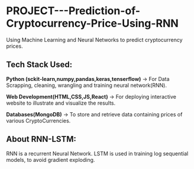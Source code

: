 # PROJECT---Prediction-of-Cryptocurrency-Price-Using-RNN
Using Machine Learning and Neural Networks to predict cryptocurrency prices.

## Tech Stack Used:

**Python (sckit-learn,numpy,pandas,keras,tenserflow)** -> For Data Scrapping, cleaning, wrangling and training neural network(RNN).

**Web Development(HTML,CSS,JS,React)** -> For deploying interactive website to illustrate and visualize the results.

**Databases(MongoDB)** -> To store and retrieve data containing prices of various CryptoCurrencies.

## About RNN-LSTM:

RNN is a recurrent Neural Network. LSTM is used in training log sequential models, to avoid gradient exploding.

